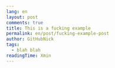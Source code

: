 ```yaml
---
lang: en
layout: post
comments: true
title: This is a fucking example
permalink: en/post/fucking-example-post
author: GitHubNick
tags:
  - blah blah
readingTime: Xmin
---
```

